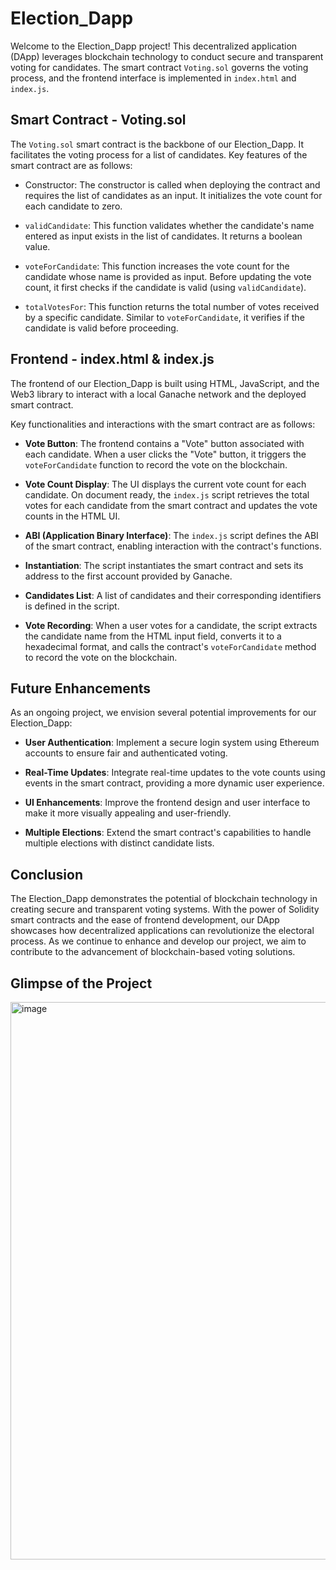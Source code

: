 # Election_Dapp

Welcome to the Election_Dapp project! This decentralized application (DApp) leverages blockchain technology to conduct secure and transparent voting for candidates. The smart contract `Voting.sol` governs the voting process, and the frontend interface is implemented in `index.html` and `index.js`.

## Smart Contract - Voting.sol

The `Voting.sol` smart contract is the backbone of our Election_Dapp. It facilitates the voting process for a list of candidates. Key features of the smart contract are as follows:

- Constructor: The constructor is called when deploying the contract and requires the list of candidates as an input. It initializes the vote count for each candidate to zero.

- `validCandidate`: This function validates whether the candidate's name entered as input exists in the list of candidates. It returns a boolean value.

- `voteForCandidate`: This function increases the vote count for the candidate whose name is provided as input. Before updating the vote count, it first checks if the candidate is valid (using `validCandidate`).

- `totalVotesFor`: This function returns the total number of votes received by a specific candidate. Similar to `voteForCandidate`, it verifies if the candidate is valid before proceeding.

## Frontend - index.html & index.js

The frontend of our Election_Dapp is built using HTML, JavaScript, and the Web3 library to interact with a local Ganache network and the deployed smart contract.

Key functionalities and interactions with the smart contract are as follows:

- **Vote Button**: The frontend contains a "Vote" button associated with each candidate. When a user clicks the "Vote" button, it triggers the `voteForCandidate` function to record the vote on the blockchain.

- **Vote Count Display**: The UI displays the current vote count for each candidate. On document ready, the `index.js` script retrieves the total votes for each candidate from the smart contract and updates the vote counts in the HTML UI.

- **ABI (Application Binary Interface)**: The `index.js` script defines the ABI of the smart contract, enabling interaction with the contract's functions.

- **Instantiation**: The script instantiates the smart contract and sets its address to the first account provided by Ganache.

- **Candidates List**: A list of candidates and their corresponding identifiers is defined in the script.

- **Vote Recording**: When a user votes for a candidate, the script extracts the candidate name from the HTML input field, converts it to a hexadecimal format, and calls the contract's `voteForCandidate` method to record the vote on the blockchain.

## Future Enhancements

As an ongoing project, we envision several potential improvements for our Election_Dapp:

- **User Authentication**: Implement a secure login system using Ethereum accounts to ensure fair and authenticated voting.

- **Real-Time Updates**: Integrate real-time updates to the vote counts using events in the smart contract, providing a more dynamic user experience.

- **UI Enhancements**: Improve the frontend design and user interface to make it more visually appealing and user-friendly.

- **Multiple Elections**: Extend the smart contract's capabilities to handle multiple elections with distinct candidate lists.

## Conclusion

The Election_Dapp demonstrates the potential of blockchain technology in creating secure and transparent voting systems. With the power of Solidity smart contracts and the ease of frontend development, our DApp showcases how decentralized applications can revolutionize the electoral process. As we continue to enhance and develop our project, we aim to contribute to the advancement of blockchain-based voting solutions.

## Glimpse of the Project
<img width="892" alt="image" src="https://github.com/radhika863/Election_Dapp/assets/77751265/b25a571a-b115-41e8-b385-89a5f33e19c9">
